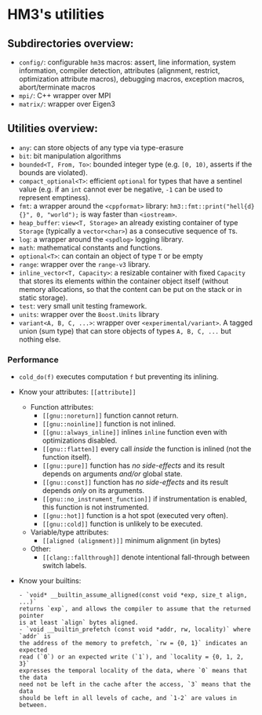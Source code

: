 # HM3's utilities

## Subdirectories overview:

- `config/`: configurable `hm3`s macros: assert, line information, system
  information, compiler detection, attributes (alignment, restrict, optimization
  attribute macros), debugging macros, exception macros, abort/terminate macros
- `mpi/`: C++ wrapper over MPI
- `matrix/`: wrapper over Eigen3

## Utilities overview:

- `any`: can store objects of any type via type-erasure
- `bit`: bit manipulation algorithms
- `bounded<T, From, To>`: bounded integer type (e.g. `[0, 10)`, asserts if the
   bounds are violated).
- `compact_optional<T>`: efficient `optional` for types that have a sentinel
   value (e.g. if an `int` cannot ever be negative, `-1` can be used to
   represent emptiness).
- `fmt`: a wrapper around the `<cppformat>` library: 
  `hm3::fmt::print("hell{d} {}", 0, "world");` is way faster than `<iostream>`.
- `heap_buffer`: `view<T, Storage>` an already existing container of type
  `Storage` (typically a `vector<char>`) as a consecutive sequence of `T`s.
- `log`: a wrapper around the `<spdlog>` logging library.
- `math`: mathematical constants and functions.
- `optional<T>`: can contain an object of type `T` or be empty
- `range`: wrapper over the `range-v3` library.
- `inline_vector<T, Capacity>`: a resizable container with fixed `Capacity` that
   stores its elements within the container object itself (without memory
   allocations, so that the content can be put on the stack or in static
   storage).
- `test`: very small unit testing framework.
- `units`: wrapper over the `Boost.Units` library
- `variant<A, B, C, ...>`: wrapper over `<experimental/variant>`. A tagged union
  (sum type) that can store objects of types `A, B, C, ...` but nothing else.
   
### <a id="UTILITIES_PERFORMANCE"></a>Performance

- `cold_do(f)` executes computation `f` but preventing its inlining.
- Know your attributes: `[[attribute]]`
  - Function attributes:
    - `[[gnu::noreturn]]` function cannot return.
    - `[[gnu::noinline]]` function is not inlined.
    - `[[gnu::always_inline]]` inlines `inline` function even with
      optimizations disabled.
    - `[[gnu::flatten]]` every call _inside_ the function is inlined (not the
      function itself).
    - `[[gnu::pure]]` function has _no side-effects_ and its result depends on
      arguments _and/or_ global state.
    - `[[gnu::const]]` function has _no side-effects_ and its result depends
      _only_ on its arguments.
    - `[[gnu::no_instrument_function]]` if instrumentation is enabled, this
      function is not instrumented.
    - `[[gnu::hot]]` function is a hot spot (executed very often).
    - `[[gnu::cold]]` function is unlikely to be executed.
  - Variable/type attributes:
    - `[[aligned (alignment)]]` minimum alignment (in bytes)
  - Other:
    - `[[clang::fallthrough]]` denote intentional fall-through between switch
      labels.

- Know your builtins:
 
    ```
  - `void* __builtin_assume_alligned(const void *exp, size_t align, ...)`
    returns `exp`, and allows the compiler to assume that the returned pointer
    is at least `align` bytes aligned.
  - `void __builtin_prefetch (const void *addr, rw, locality)` where `addr` is
    the address of the memory to prefetch, `rw = {0, 1}` indicates an expected
    read (`0`) or an expected write (`1`), and `locality = {0, 1, 2, 3}`
    expresses the temporal locality of the data, where `0` means that the data
    need not be left in the cache after the access, `3` means that the data
    should be left in all levels of cache, and `1-2` are values in between.
